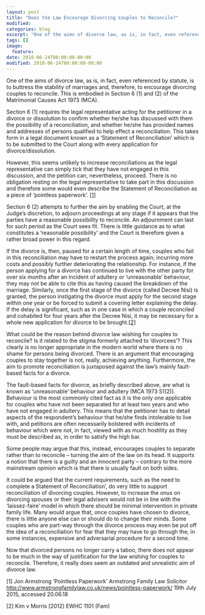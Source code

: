```yaml
---
layout: post
title: "Does the Law Encourage Divorcing Couples to Reconcile?"
modified:
categories: blog
excerpt: "One of the aims of divorce law, as is, in fact, even referenced by statute, is to buttress the stability of marriages and, therefore, to encourage divorcing couples to reconcile."
tags: []
image:
  feature:
date: 2018-06-24T00:00:00-00:00
modified: 2018-06-24T00:00:00-00:00
---
```


One of the aims of divorce law, as is, in fact, even referenced by statute, is to buttress the stability of marriages and, therefore, to encourage divorcing couples to reconcile. This is embodied in Section 6 (1) and (2) of the Matrimonial Causes Act 1973 (MCA).

Section 6 (1) requires the legal representative acting for the petitioner in a divorce or dissolution to confirm whether he/she has discussed with them the possibility of a reconciliation, and whether he/she has provided names and addresses of persons qualified to help effect a reconciliation. This takes form in a legal document known as a ‘Statement of Reconciliation’ which is to be submitted to the Court along with every application for divorce/dissolution. 

However, this seems unlikely to increase reconciliations as the legal representative can simply tick that they have not engaged in this discussion, and the petition can, nevertheless, proceed. There is no obligation resting on the legal representative to take part in this discussion and therefore some would even describe the Statement of Reconciliation as a piece of ‘pointless paperwork’. [[1]](#1)

Section 6 (2) attempts to further the aim by enabling the Court, at the Judge’s discretion, to adjourn proceedings at any stage if it appears that the parties have a reasonable possibility to reconcile. An adjournment can last for such period as the Court sees fit. There is little guidance as to what constitutes a ‘reasonable possibility’ and the Court is therefore given a rather broad power in this regard. 

If the divorce is, then, paused for a certain length of time, couples who fail in this reconciliation may have to restart the process again; incurring more costs and possibly further deteriorating the relationship. For instance, if the person applying for a divorce has continued to live with the other party for over six months after an incident of adultery or ‘unreasonable’ behaviour, they may not be able to cite this as having caused the breakdown of the marriage. Similarly, once the first stage of the divorce (called Decree Nisi) is granted, the person instigating the divorce must apply for the second stage within one year or be forced to submit a covering letter explaining the delay. If the delay is significant, such as in one case in which a couple reconciled and cohabited for four years after the Decree Nisi, it may be necessary for a whole new application for divorce to be brought.[[2]](#2)

What could be the reason behind divorce law wishing for couples to reconcile? Is it related to the stigma formerly attached to ‘divorcees’? This clearly is no longer appropriate in the modern world where there is no shame for persons being divorced. There is an argument that encouraging couples to stay together is not, really, achieving anything. Furthermore, the aim to promote reconciliation is juxtaposed against the law’s mainly fault-based facts for a divorce. 

The fault-based facts for divorce, as briefly described above, are what is known as ‘unreasonable’ behaviour and adultery (MCA 1973 S1(2)). Behaviour is the most commonly cited fact as it is the only one applicable for couples who have not been separated for at least two years and who have not engaged in adultery. This means that the petitioner has to detail aspects of the respondent’s behaviour that he/she finds intolerable to live with, and petitions are often necessarily bolstered with incidents of behaviour which were not, in fact, viewed with as much hostility as they must be described as, in order to satisfy the high bar. 

Some people may argue that this, instead, encourages couples to separate rather than to reconcile – turning the aim of the law on its head. It supports a notion that there is a guilty and an innocent party – contrary to the more mainstream opinion which is that there is usually fault on both sides. 

It could be argued that the current requirements, such as the need to complete a Statement of Reconciliation’, do very little to support reconciliation of divorcing couples. However, to increase the onus on divorcing spouses or their legal advisers would not be in line with the ‘laissez-faire’ model in which there should be minimal intervention in private family life. Many would argue that, once couples have chosen to divorce, there is little anyone else can or should do to change their minds. Some couples who are part-way through the divorce process may even be put off the idea of a reconciliation for fear that they may have to go through the, in some instances, expensive and adversarial procedure for a second time.

Now that divorced persons no longer carry a taboo, there does not appear to be much in the way of justification for the law wishing for couples to reconcile. Therefore, it really does seem an outdated and unrealistic aim of divorce law.



<a name="1">[1]</a> Jon Armstrong ‘Pointless Paperwork’ Armstrong Family Law Solicitor <http://www.armstrongfamilylaw.co.uk/news/pointless-paperwork/> 19th July 2015, accessed 20.06.18

<a name="2">[2]</a> Kim v Morris [2012] EWHC 1101 (Fam)
